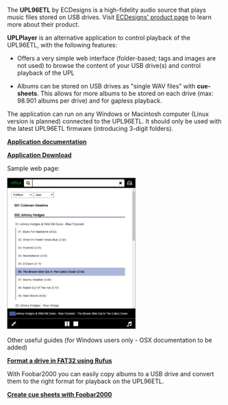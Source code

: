 
The **UPL96ETL** by ECDesigns is a high-fidelity audio source that plays music files stored on USB drives. Visit [ECDesigns' product page](https://www.ecdesigns.nl/en/blog/upl96etl) to learn more about their product. 

**UPLPlayer** is an alternative application to control playback of the UPL96ETL, with the following features:

- Offers a very simple web interface (folder-based; tags and images are not used) to browse the content of your USB drive(s) and control playback of the UPL

- Albums can be stored on USB drives as "single WAV files" with **cue-sheets**. This allows for more albums to be stored on each drive (max: 98.901 albums per drive) and for gapless playback.

The application can run on any Windows or Macintosh computer (Linux version is planned) connected to the UPL96ETL. It should only be used with the latest UPL96ETL firmware (introducing 3-digit folders).

**[Application documentation](./UPLPlayer.pdf)**

**[Application Download](https://drive.google.com/drive/folders/1w9G3euD2XyKdjl2znDo2AxkBYdmLkoP0?usp=sharing)**

Sample web page:

<img src="./UPLPlayer.jpg" alt="drawing" width="300"/>

Other useful guides (for Windows users only - OSX documentation to be added)

**[Format a drive in FAT32 using Rufus](./Rufus.pdf)**

With Foobar2000 you can easily copy albums to a USB drive and convert them to the right format for playback on the UPL96ETL. 

 
**[Create cue sheets with Foobar2000](./Foobar.pdf)**




